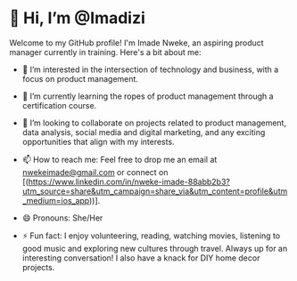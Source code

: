 # 👋 Hi, I’m @Imadizi
Welcome to my GitHub profile! I'm Imade Nweke, an aspiring product manager currently in training. Here's a bit about me:

- 👀 I’m interested in the intersection of technology and business, with a focus on product management.
  
- 🌱 I’m currently learning the ropes of product management through a certification course.
  
- 💞️ I’m looking to collaborate on projects related to product management, data analysis, social media and digital marketing, and any exciting opportunities that align with my interests.
  
- 📫 How to reach me: Feel free to drop me an email at nwekeimade@gmail.com or connect on [(https://www.linkedin.com/in/nweke-imade-88abb2b3?utm_source=share&utm_campaign=share_via&utm_content=profile&utm_medium=ios_app))].
 
- 😄 Pronouns: She/Her

- ⚡ Fun fact: I enjoy volunteering, reading, watching movies, listening to good music and exploring new cultures through travel. Always up for an interesting conversation! I also have a knack for DIY home decor projects.

<!---
Imadizi/Imadizi is a ✨ special ✨ repository because its `README.md` (this file) appears on your GitHub profile.
You can click the Preview link to take a look at your 
